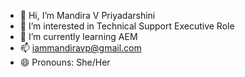 - 👋 Hi, I’m Mandira V Priyadarshini
- 👀 I’m interested in Technical Support Executive Role
- 🌱 I’m currently learning AEM
- 📫 iammandiravp@gmail.com
- 😄 Pronouns: She/Her

<!---
mandiravp/mandiravp is a ✨ special ✨ repository because its `README.md` (this file) appears on your GitHub profile.
You can click the Preview link to take a look at your changes.
--->
